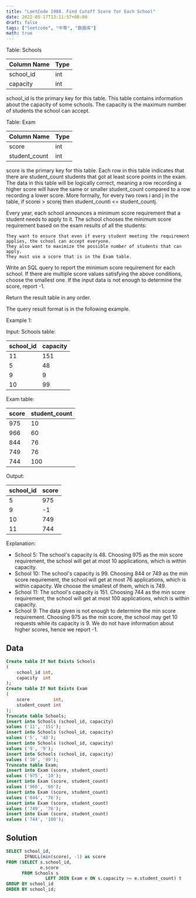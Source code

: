 ```yaml
---
title: "LeetCode 1988. Find Cutoff Score for Each School"
date: 2022-05-17T13:11:57+08:00
draft: false
tags: ["leetcode", "中等", "数据库"]
math: true
---
```


Table: Schools

| Column Name | Type |
| ----------- | ---- |
| school_id   | int  |
| capacity    | int  |

school_id is the primary key for this table.
This table contains information about the capacity of some schools. The capacity is the maximum number of students the school can accept.

Table: Exam

| Column Name   | Type |
| ------------- | ---- |
| score         | int  |
| student_count | int  |

score is the primary key for this table.
Each row in this table indicates that there are student_count students that got at least score points in the exam.
The data in this table will be logically correct, meaning a row recording a higher score will have the same or smaller student_count compared to a row recording a lower score. More formally, for every two rows i and j in the table, if scorei > scorej then student_counti <= student_countj.

Every year, each school announces a minimum score requirement that a student needs to apply to it. The school chooses the minimum score requirement based on the exam results of all the students:

    They want to ensure that even if every student meeting the requirement applies, the school can accept everyone.
    They also want to maximize the possible number of students that can apply.
    They must use a score that is in the Exam table.

Write an SQL query to report the minimum score requirement for each school. If there are multiple score values satisfying the above conditions, choose the smallest one. If the input data is not enough to determine the score, report -1.

Return the result table in any order.

<!--more-->

The query result format is in the following example.

Example 1:

Input:
Schools table:

| school_id | capacity |
| --------- | -------- |
| 11        | 151      |
| 5         | 48       |
| 9         | 9        |
| 10        | 99       |

Exam table:

| score | student_count |
| ----- | ------------- |
| 975   | 10            |
| 966   | 60            |
| 844   | 76            |
| 749   | 76            |
| 744   | 100           |

Output:

| school_id | score |
| --------- | ----- |
| 5         | 975   |
| 9         | -1    |
| 10        | 749   |
| 11        | 744   |

Explanation:

- School 5: The school's capacity is 48. Choosing 975 as the min score requirement, the school will get at most 10 applications, which is within capacity.
- School 10: The school's capacity is 99. Choosing 844 or 749 as the min score requirement, the school will get at most 76 applications, which is within capacity. We choose the smallest of them, which is 749.
- School 11: The school's capacity is 151. Choosing 744 as the min score requirement, the school will get at most 100 applications, which is within capacity.
- School 9: The data given is not enough to determine the min score requirement. Choosing 975 as the min score, the school may get 10 requests while its capacity is 9. We do not have information about higher scores, hence we report -1.

## Data

```sql
Create table If Not Exists Schools
(
    school_id int,
    capacity  int
);
Create table If Not Exists Exam
(
    score         int,
    student_count int
);
Truncate table Schools;
insert into Schools (school_id, capacity)
values ('11', '151');
insert into Schools (school_id, capacity)
values ('5', '48');
insert into Schools (school_id, capacity)
values ('9', '9');
insert into Schools (school_id, capacity)
values ('10', '99');
Truncate table Exam;
insert into Exam (score, student_count)
values ('975', '10');
insert into Exam (score, student_count)
values ('966', '60');
insert into Exam (score, student_count)
values ('844', '76');
insert into Exam (score, student_count)
values ('749', '76');
insert into Exam (score, student_count)
values ('744', '100');
```

## Solution

```sql
SELECT school_id,
       IFNULL(min(score), -1) as score
FROM (SELECT s.school_id,
             e.score
      FROM Schools s
               LEFT JOIN Exam e ON s.capacity >= e.student_count) t
GROUP BY school_id
ORDER BY school_id;
```
